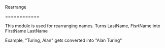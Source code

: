 Rearrange

============

This module is used for rearranging names.
Turns LastName, FisrtName into FirstName LastName

Example, "Turing, Alan" gets converted into "Alan Turing"